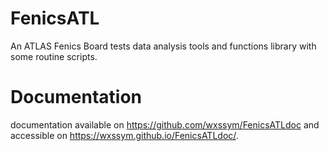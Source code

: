 # FenicsATL
An ATLAS Fenics Board tests data analysis tools and functions library with some routine scripts.

# Documentation 
documentation available on https://github.com/wxssym/FenicsATLdoc and accessible on https://wxssym.github.io/FenicsATLdoc/.
